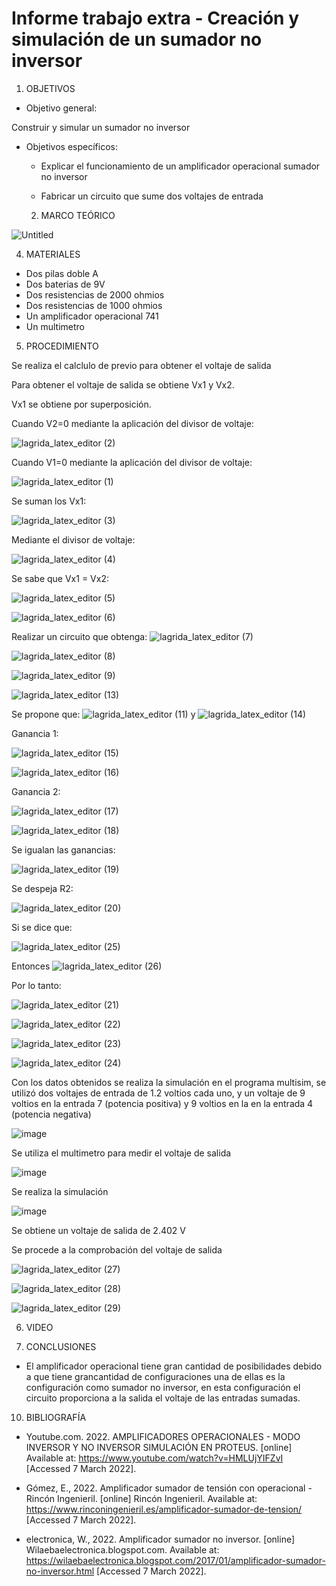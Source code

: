 # Informe trabajo extra - Creación y simulación de un sumador no inversor

1. OBJETIVOS 

- Objetivo general:

Construir  y simular un sumador no inversor

- Objetivos específicos:

  - Explicar el funcionamiento de un amplificador operacional sumador no inversor 
  
  - Fabricar un circuito que sume dos voltajes de entrada 
  
  2. MARCO TEÓRICO

![Untitled](https://user-images.githubusercontent.com/93950169/156969893-3f6387de-ce41-4ced-a394-4742b56dcf29.jpg)

4. MATERIALES

- Dos pilas doble A
- Dos baterias de 9V
- Dos resistencias de 2000 ohmios
- Dos resistencias de 1000 ohmios
- Un amplificador operacional 741
- Un multimetro

5. PROCEDIMIENTO

Se realiza el calclulo de previo para obtener el voltaje de salida

Para obtener el voltaje de salida se obtiene Vx1 y Vx2.

Vx1 se obtiene por superposición.

Cuando V2=0 mediante la aplicación del divisor de voltaje:

![lagrida_latex_editor (2)](https://user-images.githubusercontent.com/93950169/156972346-2eaad2b2-660b-4889-81b7-eee86657ba93.png)

Cuando V1=0 mediante la aplicación del divisor de voltaje:

![lagrida_latex_editor (1)](https://user-images.githubusercontent.com/93950169/156972259-575d1a30-e166-4e50-aa27-cd6ab50ed40c.png)

Se suman los Vx1:

![lagrida_latex_editor (3)](https://user-images.githubusercontent.com/93950169/156972614-0b081888-414a-4fa5-9d8c-7df1a69f58db.png)

Mediante el divisor de voltaje:

![lagrida_latex_editor (4)](https://user-images.githubusercontent.com/93950169/156972830-6e3aca42-76d4-48c8-9a6e-90a26d33c67a.png)

Se sabe que Vx1 = Vx2:

![lagrida_latex_editor (5)](https://user-images.githubusercontent.com/93950169/156973194-1a171017-af88-4ace-9788-ae69ba3db1ff.png)

![lagrida_latex_editor (6)](https://user-images.githubusercontent.com/93950169/156973495-00d15a39-a582-425c-b8a8-5144cd1599e6.png)

Realizar un circuito que obtenga: ![lagrida_latex_editor (7)](https://user-images.githubusercontent.com/93950169/156973618-d1b19d04-5c8a-4a3f-9f36-9f997b351250.png)

![lagrida_latex_editor (8)](https://user-images.githubusercontent.com/93950169/156974095-6409d80b-8f74-4edb-8b09-6908a76e4179.png)

![lagrida_latex_editor (9)](https://user-images.githubusercontent.com/93950169/156974209-6e99b331-caab-4f72-b4f1-ca3a9dbc0977.png)

![lagrida_latex_editor (13)](https://user-images.githubusercontent.com/93950169/156975654-c3f07e5c-effe-460c-a551-8ebf174acd6d.png)

Se propone que: ![lagrida_latex_editor (11)](https://user-images.githubusercontent.com/93950169/156974778-762b6949-1923-4639-9997-0f9d7e9fbd41.png) y ![lagrida_latex_editor (14)](https://user-images.githubusercontent.com/93950169/156975752-60046830-8c36-46b7-9858-0816aa9df0f5.png)

Ganancia 1:

![lagrida_latex_editor (15)](https://user-images.githubusercontent.com/93950169/156975984-6fa50e21-d2ea-4288-a416-18a655aba659.png)

![lagrida_latex_editor (16)](https://user-images.githubusercontent.com/93950169/156976091-0529cab5-eeb6-4e14-adcf-6e725977c94e.png)

Ganancia 2:

![lagrida_latex_editor (17)](https://user-images.githubusercontent.com/93950169/156976207-8eb59d91-001a-4dc4-b10b-3758ab410792.png)

![lagrida_latex_editor (18)](https://user-images.githubusercontent.com/93950169/156976271-b665f79d-c3b0-43c2-9cff-2c99ed1c23ed.png)

Se igualan las ganancias:

![lagrida_latex_editor (19)](https://user-images.githubusercontent.com/93950169/156976433-161fa39f-23be-4434-a31c-fe954ca37a49.png)

Se despeja R2:

![lagrida_latex_editor (20)](https://user-images.githubusercontent.com/93950169/156976655-116b256b-7531-46a9-ae5a-32715b616676.png)

Si se dice que:

![lagrida_latex_editor (25)](https://user-images.githubusercontent.com/93950169/156976968-5fc8d735-a0b9-48eb-86be-ebc9a4183c7e.png)

Entonces ![lagrida_latex_editor (26)](https://user-images.githubusercontent.com/93950169/156977036-d6ecdafa-20a4-4760-ae95-e7ce94d7390a.png)

Por lo tanto: 

![lagrida_latex_editor (21)](https://user-images.githubusercontent.com/93950169/156976745-3afd0ee5-fbfe-4711-8c23-1a6879833d01.png)

![lagrida_latex_editor (22)](https://user-images.githubusercontent.com/93950169/156976779-3f88b910-4c07-4fb9-a5e0-f4c1c5232f27.png)

![lagrida_latex_editor (23)](https://user-images.githubusercontent.com/93950169/156976844-577def94-9b60-4450-85a1-0c7f3e4c213d.png)

![lagrida_latex_editor (24)](https://user-images.githubusercontent.com/93950169/156976881-9cb399d9-73cb-4006-a951-4f4f9f44dfd0.png)

Con los datos obtenidos se realiza la simulación en el programa multisim, se utilizó dos voltajes de entrada de 1.2 voltios cada uno, y un voltaje de 9 voltios en la entrada 7 (potencia positiva) y 9 voltios en la en la entrada 4 (potencia negativa) 

![image](https://user-images.githubusercontent.com/93950169/156977783-bf37ba67-b04f-4224-96ef-657747388ca2.png)

Se utiliza el multimetro para medir el voltaje de salida

![image](https://user-images.githubusercontent.com/93950169/156977925-9768ab1c-069e-4344-a0e3-5644bc632ef0.png)

Se realiza la simulación

![image](https://user-images.githubusercontent.com/93950169/156978089-79278b71-a2af-4e92-8a4b-8845f152e1f0.png)

Se obtiene un voltaje de salida de 2.402 V

Se procede a la comprobación del voltaje de salida

![lagrida_latex_editor (27)](https://user-images.githubusercontent.com/93950169/156978441-fec67585-fc34-4a2b-b2c5-5d421b723769.png)

![lagrida_latex_editor (28)](https://user-images.githubusercontent.com/93950169/156978826-06c7c54f-6f7d-467e-a391-b2d66be18149.png)

![lagrida_latex_editor (29)](https://user-images.githubusercontent.com/93950169/156978914-29c492e0-8016-44b3-91e3-43fa93580fbf.png)


6. VIDEO



8. CONCLUSIONES 

- El amplificador operacional tiene gran cantidad de posibilidades debido a que tiene grancantidad de configuraciones una de ellas es la configuración como sumador no inversor, en esta configuración el circuito proporciona a la salida el voltaje de las entradas sumadas. 

10. BIBLIOGRAFÍA

- Youtube.com. 2022. AMPLIFICADORES OPERACIONALES - MODO INVERSOR Y NO INVERSOR SIMULACIÓN EN PROTEUS. [online] Available at: <https://www.youtube.com/watch?v=HMLUjYIFZvI> [Accessed 7 March 2022].

- Gómez, E., 2022. Amplificador sumador de tensión con operacional - Rincón Ingenieril. [online] Rincón Ingenieril. Available at: <https://www.rinconingenieril.es/amplificador-sumador-de-tension/> [Accessed 7 March 2022].

- electronica, W., 2022. Amplificador sumador no inversor. [online] Wilaebaelectronica.blogspot.com. Available at: <https://wilaebaelectronica.blogspot.com/2017/01/amplificador-sumador-no-inversor.html> [Accessed 7 March 2022].
